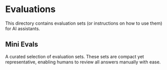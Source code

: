 # Evaluations

This directory contains evaluation sets (or instructions on how to use them) for AI assistants.

## Mini Evals

A curated selection of evaluation sets. These sets are compact yet representative, enabling humans to review all answers manually with ease.
